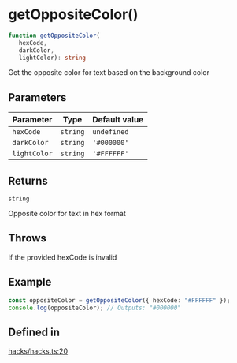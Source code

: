 # getOppositeColor()

```ts
function getOppositeColor(
   hexCode, 
   darkColor, 
   lightColor): string
```

Get the opposite color for text based on the background color

## Parameters

| Parameter | Type | Default value |
| ------ | ------ | ------ |
| `hexCode` | `string` | `undefined` |
| `darkColor` | `string` | `'#000000'` |
| `lightColor` | `string` | `'#FFFFFF'` |

## Returns

`string`

Opposite color for text in hex format

## Throws

If the provided hexCode is invalid

## Example

```ts
const oppositeColor = getOppositeColor({ hexCode: "#FFFFFF" });
console.log(oppositeColor); // Outputs: "#000000"
```

## Defined in

[hacks/hacks.ts:20](https://github.com/Sillybit-io/colorhacks/blob/fb76eb3f8201e2f6e24d5eb200be883dc1c98169/src/features/hacks/hacks.ts#L20)
